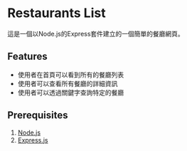 # Restaurants List
這是一個以Node.js的Express套件建立的一個簡單的餐廳網頁。

## Features
- 使用者在首頁可以看到所有的餐廳列表
- 使用者可以查看所有餐廳的詳細資訊
- 使用者可以透過關鍵字查詢特定的餐廳

## Prerequisites
1. [Node.js](<https://nodejs.org/en>)
2. [Express.js](<https://expressjs.com/en/starter/installing.html>)



